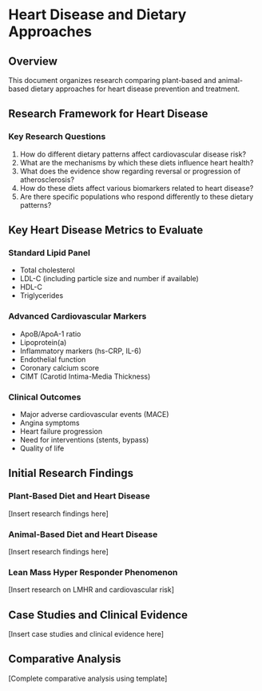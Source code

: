 # Heart Disease and Dietary Approaches

## Overview
This document organizes research comparing plant-based and animal-based dietary approaches for heart disease prevention and treatment.

## Research Framework for Heart Disease

### Key Research Questions
1. How do different dietary patterns affect cardiovascular disease risk?
2. What are the mechanisms by which these diets influence heart health?
3. What does the evidence show regarding reversal or progression of atherosclerosis?
4. How do these diets affect various biomarkers related to heart disease?
5. Are there specific populations who respond differently to these dietary patterns?

## Key Heart Disease Metrics to Evaluate

### Standard Lipid Panel
- Total cholesterol
- LDL-C (including particle size and number if available)
- HDL-C
- Triglycerides

### Advanced Cardiovascular Markers
- ApoB/ApoA-1 ratio
- Lipoprotein(a)
- Inflammatory markers (hs-CRP, IL-6)
- Endothelial function
- Coronary calcium score
- CIMT (Carotid Intima-Media Thickness)

### Clinical Outcomes
- Major adverse cardiovascular events (MACE)
- Angina symptoms
- Heart failure progression
- Need for interventions (stents, bypass)
- Quality of life

## Initial Research Findings

### Plant-Based Diet and Heart Disease

[Insert research findings here]

### Animal-Based Diet and Heart Disease

[Insert research findings here]

### Lean Mass Hyper Responder Phenomenon
[Insert research on LMHR and cardiovascular risk]

## Case Studies and Clinical Evidence

[Insert case studies and clinical evidence here]

## Comparative Analysis

[Complete comparative analysis using template] 